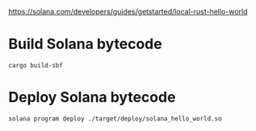 https://solana.com/developers/guides/getstarted/local-rust-hello-world

# Build Solana bytecode
`cargo build-sbf`

# Deploy Solana bytecode
`solana program deploy ./target/deploy/solana_hello_world.so`